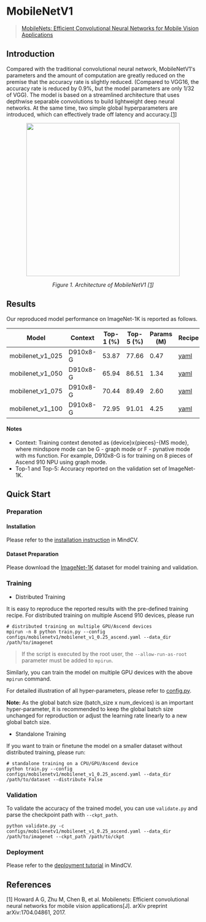 # MobileNetV1
> [MobileNets: Efficient Convolutional Neural Networks for Mobile Vision Applications](https://arxiv.org/abs/1704.04861)

## Introduction

Compared with the traditional convolutional neural network, MobileNetV1's parameters and the amount of computation are greatly reduced on the premise that the accuracy rate is slightly reduced. (Compared to VGG16, the accuracy rate is reduced by 0.9%, but the model parameters are only 1/32 of VGG). The model is based on a streamlined architecture that uses depthwise separable convolutions to build lightweight deep neural networks. At the same time, two simple global hyperparameters are introduced, which can effectively trade off latency and accuracy.[[1](#references)]

<p align="center">
  <img src="https://user-images.githubusercontent.com/53842165/210044118-20dcc78a-96cd-4a3f-9cd1-fefa00c12227.png" width=400 />
</p>
<p align="center">
  <em>Figure 1. Architecture of MobileNetV1 [<a href="#references">1</a>] </em>
</p>

## Results

Our reproduced model performance on ImageNet-1K is reported as follows.

<div align="center">

| Model            | Context  | Top-1 (%) | Top-5 (%) | Params (M) | Recipe                                                                                                     | Download                                                                                                          |
|------------------|----------|-----------|-----------|------------|------------------------------------------------------------------------------------------------------------|-------------------------------------------------------------------------------------------------------------------|
| mobilenet_v1_025 | D910x8-G | 53.87     | 77.66     | 0.47       | [yaml](https://github.com/mindspore-lab/mindcv/blob/main/configs/mobilenetv1/mobilenet_v1_0.25_ascend.yaml) | [weights](https://download.mindspore.cn/toolkits/mindcv/mobilenet/mobilenetv1/mobilenet_v1_025-d3377fba.ckpt) |
| mobilenet_v1_050 | D910x8-G | 65.94     | 86.51     | 1.34       | [yaml](https://github.com/mindspore-lab/mindcv/blob/main/configs/mobilenetv1/mobilenet_v1_0.5_ascend.yaml) | [weights](https://download.mindspore.cn/toolkits/mindcv/mobilenet/mobilenetv1/mobilenet_v1_050-23e9ddbe.ckpt) |
| mobilenet_v1_075 | D910x8-G | 70.44     | 89.49     | 2.60       | [yaml](https://github.com/mindspore-lab/mindcv/blob/main/configs/mobilenetv1/mobilenet_v1_0.75_ascend.yaml) | [weights](https://download.mindspore.cn/toolkits/mindcv/mobilenet/mobilenetv1/mobilenet_v1_075-5bed0c73.ckpt) |
| mobilenet_v1_100 | D910x8-G | 72.95     | 91.01     | 4.25       | [yaml](https://github.com/mindspore-lab/mindcv/blob/main/configs/mobilenetv1/mobilenet_v1_1.0_ascend.yaml) | [weights](https://download.mindspore.cn/toolkits/mindcv/mobilenet/mobilenetv1/mobilenet_v1_100-91c7b206.ckpt) |

</div>

#### Notes

- Context: Training context denoted as {device}x{pieces}-{MS mode}, where mindspore mode can be G - graph mode or F - pynative mode with ms function. For example, D910x8-G is for training on 8 pieces of Ascend 910 NPU using graph mode.
- Top-1 and Top-5: Accuracy reported on the validation set of ImageNet-1K.

## Quick Start

### Preparation

#### Installation
Please refer to the [installation instruction](https://github.com/mindspore-ecosystem/mindcv#installation) in MindCV.

#### Dataset Preparation
Please download the [ImageNet-1K](https://www.image-net.org/challenges/LSVRC/2012/index.php) dataset for model training and validation.

### Training

* Distributed Training

It is easy to reproduce the reported results with the pre-defined training recipe. For distributed training on multiple Ascend 910 devices, please run

```shell
# distributed training on multiple GPU/Ascend devices
mpirun -n 8 python train.py --config configs/mobilenetv1/mobilenet_v1_0.25_ascend.yaml --data_dir /path/to/imagenet
```

> If the script is executed by the root user, the `--allow-run-as-root` parameter must be added to `mpirun`.

Similarly, you can train the model on multiple GPU devices with the above `mpirun` command.

For detailed illustration of all hyper-parameters, please refer to [config.py](https://github.com/mindspore-lab/mindcv/blob/main/config.py).

**Note:**  As the global batch size  (batch_size x num_devices) is an important hyper-parameter, it is recommended to keep the global batch size unchanged for reproduction or adjust the learning rate linearly to a new global batch size.

* Standalone Training

If you want to train or finetune the model on a smaller dataset without distributed training, please run:

```shell
# standalone training on a CPU/GPU/Ascend device
python train.py --config configs/mobilenetv1/mobilenet_v1_0.25_ascend.yaml --data_dir /path/to/dataset --distribute False
```

### Validation

To validate the accuracy of the trained model, you can use `validate.py` and parse the checkpoint path with `--ckpt_path`.

```shell
python validate.py -c configs/mobilenetv1/mobilenet_v1_0.25_ascend.yaml --data_dir /path/to/imagenet --ckpt_path /path/to/ckpt
```

### Deployment

Please refer to the [deployment tutorial](https://mindspore-lab.github.io/mindcv/tutorials/deployment/) in MindCV.

## References

[1] Howard A G, Zhu M, Chen B, et al. Mobilenets: Efficient convolutional neural networks for mobile vision applications[J]. arXiv preprint arXiv:1704.04861, 2017.
